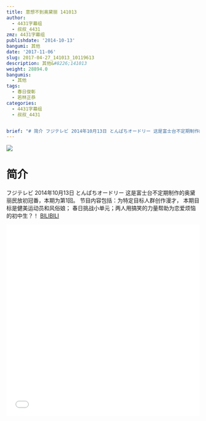 ```yaml
---
title: 意想不到奥黛丽 141013
author:
  - 4431字幕组
  - 叔叔_4431
zmz: 4431字幕组
publishdate: '2014-10-13'
bangumi: 其他
date: '2017-11-06'
slug: 2017-04-27_141013_10119613
description: 其他&#8226;141013
weight: 28894.0
bangumis:
  - 其他
tags:
  - 春日俊彰
  - 若林正恭
categories:
  - 4431字幕组
  - 叔叔_4431


brief: "# 简介 フジテレビ 2014年10月13日 とんぱちオードリー 这是富士台不定期制作的奥黛丽民放初冠番，本期为第1回。 节目内容包括：为特定目标人群创作漫才， 本期目标是健美运动员和风俗娘； 春日挑战小单元；两人用搞笑的力量帮助为恋爱烦恼的初中生？！"
---
```

![](https://i.imgur.com/PDEeQDU.png)
# 简介  
フジテレビ  2014年10月13日 とんぱちオードリー
这是富士台不定期制作的奥黛丽民放初冠番，本期为第1回。
节目内容包括：为特定目标人群创作漫才， 本期目标是健美运动员和风俗娘；
春日挑战小单元；两人用搞笑的力量帮助为恋爱烦恼的初中生？！
  [BILIBILI](https://www.bilibili.com/video/av10119613/)

  <iframe src="//www.bilibili.com/blackboard/player.html?aid=10119613" width="100%" height="500" frameborder="0" allowfullscreen="allowfullscreen"></iframe>
